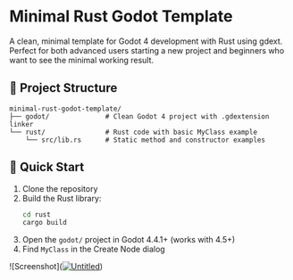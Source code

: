 # Minimal Rust Godot Template

A clean, minimal template for Godot 4 development with Rust using gdext. Perfect for both advanced users starting a new project and beginners who want to see the minimal working result.

## 📁 Project Structure

```
minimal-rust-godot-template/
├── godot/              # Clean Godot 4 project with .gdextension linker
└── rust/               # Rust code with basic MyClass example
    └── src/lib.rs      # Static method and constructor examples
```

## 🚀 Quick Start

1. Clone the repository
2. Build the Rust library:
   ```bash
   cd rust
   cargo build
   ```
3. Open the `godot/` project in Godot 4.4.1+ (works with 4.5+)
4. Find `MyClass` in the Create Node dialog

![Screenshot](<a href="https://ibb.co/1YyYt6Nf"><img src="https://i.ibb.co/CpCp32y5/Untitled.png" alt="Untitled" border="0"></a>)